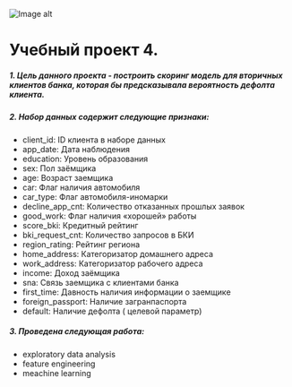 ![Image alt](https://github.com/Andrew200212/Images/blob/main/coins.jpeg)
# Учебный проект 4.
##### 1. Цель данного проекта - построить скоринг модель для вторичных клиентов банка, которая бы предсказывала вероятность дефолта клиента.
##### 2. Набор данных содержит следующие признаки:
- client_id: ID клиента в наборе данных
- app_date: Дата наблюдения
- education: Уровень образования
- sex: Пол заёмщика
- age: Возраст заемщика
- car: Флаг наличия автомобиля
- car_type: Флаг автомобиля-иномарки
- decline_app_cnt: Количество отказанных прошлых заявок
- good_work: Флаг наличия «хорошей» работы
- score_bki: Кредитный рейтинг
- bki_request_cnt: Количество запросов в БКИ
- region_rating: Рейтинг региона
- home_address: Категоризатор домашнего адреса
- work_address: Категоризатор рабочего адреса
- income: Доход заёмщика
- sna: Связь заемщика с клиентами банка
- first_time: Давность наличия информации о заемщике
- foreign_passport: Наличие загранпаспорта
- default: Наличие дефолта ( целевой параметр)
##### 3. Проведена следующая работа:
- exploratory data analysis
- feature engineering
- meachine learning
